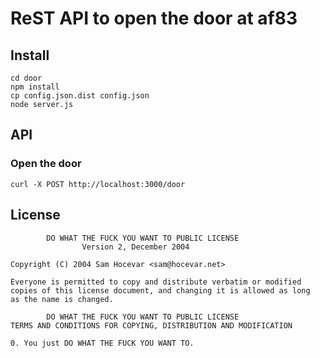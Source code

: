 # ReST API to open the door at af83

## Install

    cd door
    npm install
    cp config.json.dist config.json
    node server.js

## API

### Open the door

    curl -X POST http://localhost:3000/door

## License

            DO WHAT THE FUCK YOU WANT TO PUBLIC LICENSE
                    Version 2, December 2004

    Copyright (C) 2004 Sam Hocevar <sam@hocevar.net>

    Everyone is permitted to copy and distribute verbatim or modified
    copies of this license document, and changing it is allowed as long
    as the name is changed.

            DO WHAT THE FUCK YOU WANT TO PUBLIC LICENSE
    TERMS AND CONDITIONS FOR COPYING, DISTRIBUTION AND MODIFICATION

    0. You just DO WHAT THE FUCK YOU WANT TO.

